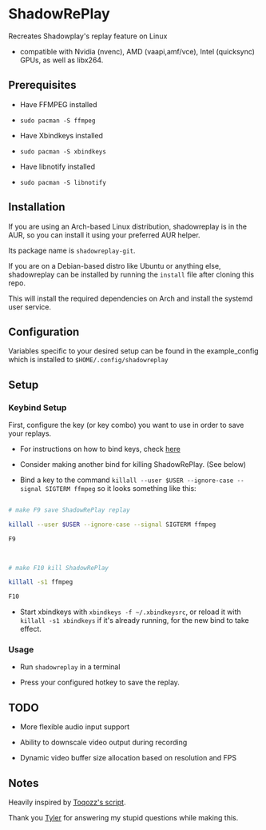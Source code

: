 # ShadowRePlay

  

Recreates Shadowplay's replay feature on Linux

  

- compatible with Nvidia (nvenc), AMD (vaapi,amf/vce), Intel (quicksync) GPUs, as well as libx264.

  

## Prerequisites

  

- Have FFMPEG installed

-  `sudo pacman -S ffmpeg`

- Have Xbindkeys installed

-  `sudo pacman -S xbindkeys`

- Have libnotify installed

-  `sudo pacman -S libnotify`

  

## Installation

If you are using an Arch-based Linux distribution, shadowreplay is in the AUR, so you can install it using your preferred AUR helper. 

Its package name is `shadowreplay-git`.

If you are on a Debian-based distro like Ubuntu or anything else, shadowreplay can be installed by running the `install` file after cloning this repo.

This will install the required dependencies on Arch and install the systemd user service.

  

## Configuration

  

Variables specific to your desired setup can be found in the example_config which is installed to `$HOME/.config/shadowreplay`

  

## Setup

  

### Keybind Setup

First, configure the key (or key combo) you want to use in order to save your replays.

- For instructions on how to bind keys, check [here](http://xahlee.info/linux/linux_xbindkeys_tutorial.html)

- Consider making another bind for killing ShadowRePlay. (See below)

- Bind a key to the command `killall --user $USER --ignore-case --signal SIGTERM ffmpeg` so it looks something like this:

```sh

# make F9 save ShadowRePlay replay

killall --user $USER --ignore-case --signal SIGTERM ffmpeg

F9

  

# make F10 kill ShadowRePlay

killall -s1 ffmpeg

F10

```

- Start xbindkeys with `xbindkeys -f ~/.xbindkeysrc`, or reload it with `killall -s1 xbindkeys` if it's already running, for the new bind to take effect.

  

### Usage

  

- Run `shadowreplay` in a terminal

- Press your configured hotkey to save the replay.

  

## TODO

- More flexible audio input support

- Ability to downscale video output during recording

- Dynamic video buffer size allocation based on resolution and FPS

  

## Notes

Heavily inspired by [Toqozz's script](https://github.com/Toqozz/shadowplay-linux).

  

Thank you [Tyler](https://github.com/durcor) for answering my stupid questions while making this.
